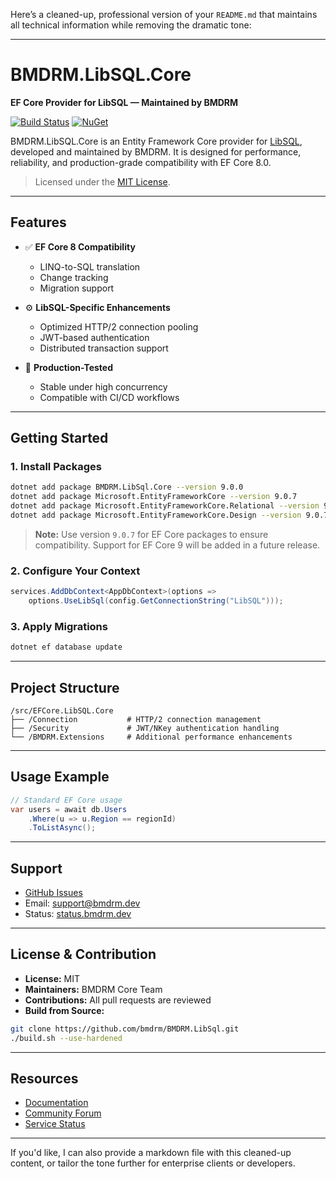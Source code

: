 Here’s a cleaned-up, professional version of your `README.md` that maintains all technical information while removing the dramatic tone:

---

# BMDRM.LibSQL.Core

**EF Core Provider for LibSQL — Maintained by BMDRM**

[![Build Status](https://img.shields.io/azure-devops/build/dnceng-public/public/17/main)](https://dev.azure.com/dnceng-public/public/_build?definitionId=17)
[![NuGet](https://img.shields.io/nuget/v/BMDRM.LibSql.Core?label=BMDRM.LibSql.Core)](https://www.nuget.org/packages/BMDRM.LibSql.Core)

BMDRM.LibSQL.Core is an Entity Framework Core provider for [LibSQL](https://libsql.org/), developed and maintained by BMDRM. It is designed for performance, reliability, and production-grade compatibility with EF Core 8.0.

> Licensed under the [MIT License](LICENSE.txt).

---

## Features

* ✅ **EF Core 8 Compatibility**

  * LINQ-to-SQL translation
  * Change tracking
  * Migration support

* ⚙️ **LibSQL-Specific Enhancements**

  * Optimized HTTP/2 connection pooling
  * JWT-based authentication
  * Distributed transaction support

* 🧪 **Production-Tested**

  * Stable under high concurrency
  * Compatible with CI/CD workflows

---

## Getting Started

### 1. Install Packages

```bash
dotnet add package BMDRM.LibSql.Core --version 9.0.0
dotnet add package Microsoft.EntityFrameworkCore --version 9.0.7
dotnet add package Microsoft.EntityFrameworkCore.Relational --version 9.0.7
dotnet add package Microsoft.EntityFrameworkCore.Design --version 9.0.7
```

> **Note:** Use version `9.0.7` for EF Core packages to ensure compatibility. Support for EF Core 9 will be added in a future release.

### 2. Configure Your Context

```csharp
services.AddDbContext<AppDbContext>(options =>
    options.UseLibSql(config.GetConnectionString("LibSQL")));
```

### 3. Apply Migrations

```bash
dotnet ef database update
```

---

## Project Structure

```
/src/EFCore.LibSQL.Core
├── /Connection           # HTTP/2 connection management
├── /Security             # JWT/NKey authentication handling
└── /BMDRM.Extensions     # Additional performance enhancements
```

---

## Usage Example

```csharp
// Standard EF Core usage
var users = await db.Users
    .Where(u => u.Region == regionId)
    .ToListAsync();
```

---

## Support

* [GitHub Issues](https://github.com/bmdrm/efcore-libsql-core/issues)
* Email: [support@bmdrm.dev](mailto:support@bmdrm.dev)
* Status: [status.bmdrm.dev](https://status.bmdrm.dev)

---

## License & Contribution

* **License:** MIT
* **Maintainers:** BMDRM Core Team
* **Contributions:** All pull requests are reviewed
* **Build from Source:**

```bash
git clone https://github.com/bmdrm/BMDRM.LibSql.git
./build.sh --use-hardened
```

---

## Resources

* [Documentation](https://libsql.bmdrm.dev)
* [Community Forum](https://forum.bmdrm.dev)
* [Service Status](https://status.bmdrm.dev)

---

If you'd like, I can also provide a markdown file with this cleaned-up content, or tailor the tone further for enterprise clients or developers.
